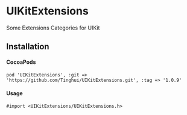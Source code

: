 # UIKitExtensions
Some Extensions Categories for UIKit

## Installation

#### CocoaPods

```objc
pod 'UIKitExtensions', :git => 'https://github.com/Tinghui/UIKitExtensions.git', :tag => '1.0.9'
```

#### Usage

```objc
#import <UIKitExtensions/UIKitExtensions.h>
```


